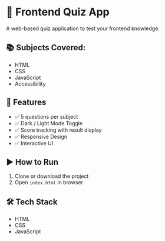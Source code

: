 # 🎯 Frontend Quiz App

A web-based quiz application to test your frontend knowledge.

## 📚 Subjects Covered:

* HTML
* CSS
* JavaScript
* Accessibility

## 🌟 Features

* ✅ 5 questions per subject
* ✅ Dark / Light Mode Toggle
* ✅ Score tracking with result display
* ✅ Responsive Design
* ✅ Interactive UI

## ▶️ How to Run

1. Clone or download the project
2. Open `index.html` in browser

## 🛠️ Tech Stack

* HTML
* CSS
* JavaScript
